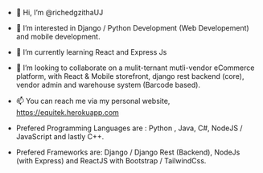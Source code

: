 - 👋 Hi, I’m @richedgzithaUJ
- 👀 I’m interested in Django / Python Development (Web Developement) and mobile development.
- 🌱 I’m currently learning React and Express Js
- 💞️ I’m looking to collaborate on a mulit-ternant mutli-vendor eCommerce platform, with React & Mobile storefront, django rest backend (core), vendor admin and warehouse system (Barcode based).

- 📫 You can reach me via my personal website, https://equitek.herokuapp.com
- Prefered Programming Languages are : Python , Java, C#, NodeJS / JavaScript and lastly C++.
- Prefered Frameworks are: Django / Django Rest (Backend), NodeJs (with Express) and ReactJS with Bootstrap / TailwindCss.

<!---
richedgzithaUJ/richedgzithaUJ is a ✨ special ✨ repository because its `README.md` (this file) appears on your GitHub profile.
You can click the Preview link to take a look at your changes.
--->
